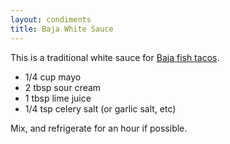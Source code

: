 ```yaml
---
layout: condiments
title: Baja White Sauce
---
```


This is a traditional white sauce for [Baja fish tacos](../full_tacos/baja_fish_tacos.html).

* 1/4 cup mayo
* 2 tbsp sour cream
* 1 tbsp lime juice
* 1/4 tsp celery salt (or garlic salt, etc)

Mix, and refrigerate for an hour if possible.
